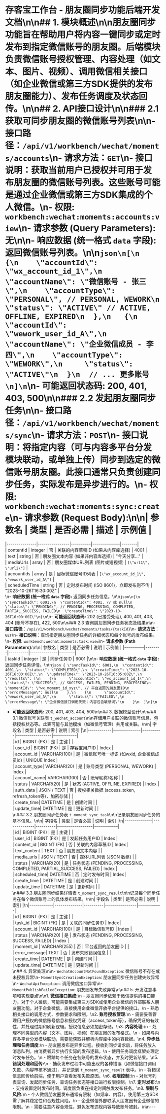 # 存客宝工作台 - 朋友圈同步功能后端开发文档\n\n## 1. 模块概述\n\n朋友圈同步功能旨在帮助用户将内容一键同步或定时发布到指定微信账号的朋友圈。后端模块负责微信账号授权管理、内容处理（如文本、图片、视频）、调用微信相关接口（如企业微信或第三方SDK提供的发布朋友圈能力）、发布任务调度及状态回传。\n\n## 2. API接口设计\n\n### 2.1 获取可同步朋友圈的微信账号列表\n\n- **接口路径**：`/api/v1/workbench/wechat/moments/accounts`\n- **请求方法**：`GET`\n- **接口说明**：获取当前用户已授权并可用于发布朋友圈的微信账号列表。这些账号可能是通过企业微信或第三方SDK集成的个人微信。\n- **权限:** `workbench:wechat:moments:accounts:view`\n- **请求参数 (Query Parameters):** 无\n\n- **响应数据 (统一格式 `data` 字段):** 返回微信账号列表。\n\n```json\n[\n  {\n    \"accountId\": \"wx_account_id_1\",\n    \"accountName\": \"微信账号 - 张三\",\n    \"accountType\": \"PERSONAL\", // PERSONAL, WEWORK\n    \"status\": \"ACTIVE\" // ACTIVE, OFFLINE, EXPIRED\n  },\n   {\n    \"accountId\": \"wework_user_id_A\",\n    \"accountName\": \"企业微信成员 - 李四\",\n    \"accountType\": \"WEWORK\",\n     \"status\": \"ACTIVE\"\n  }\n  // ... 更多账号\n]\n```\n- **可能返回状态码:** 200, 401, 403, 500\n\n### 2.2 发起朋友圈同步任务\n\n- **接口路径**：`/api/v1/workbench/wechat/moments/sync`\n- **请求方法**：`POST`\n- **接口说明**：将指定内容（可与内容多平台分发模块联动，或单独上传）同步到选定的微信账号朋友圈。此接口通常只负责创建同步任务，实际发布是异步进行的。\n- **权限:** `workbench:wechat:moments:sync:create`\n- **请求参数 (Request Body):**\n\n| 参数名        | 类型           | 是否必需 | 描述         | 示例值 |
|---------------|----------------|----------|--------------|--------|\
| contentId     | integer        | 否       | 关联的内容草稿ID (如果从内容库选择) | 4001 |\
| text          | string         | 否       | 朋友圈文本内容 (如果非内容库选择) | \"今天分享...\" |\
| mediaUrls     | array<string>  | 否       | 朋友圈媒体URL列表 (图片或短视频) | `[\"url1\", \"url2\"]` |\
| accountIds    | array<string>  | 是       | 目标微信账号ID列表 | `[\"wx_account_id_1\", \"wework_user_id_A\"]` |\
| scheduledTime | string       | 否       | 定时发布时间 (ISO 8601)，立即发布则不传 | \"2023-10-26T16:30:00Z\" |\
\n- **响应数据 (统一格式 `data` 字段):** 返回同步任务信息。\n\n```json\n{\n  \"syncTaskId\": 6001,\n  \"contentId\": 4001, // 或 null\n  \"status\": \"PENDING\", // PENDING, PROCESSING, COMPLETED, PARTIAL_SUCCESS, FAILED\n  \"createTime\": \"2023-10-26T16:00:00Z\"\n}\n```\n- **可能返回状态码:** 202 (已接受处理), 400, 401, 403, 404 (账号不存在), 422, 500\n\n### 2.3 查询朋友圈同步任务状态及结果\n\n- **接口路径**：`/api/v1/workbench/wechat/moments/tasks/{taskId}`\n- **请求方法**：`GET`\n- **接口说明**：查询指定朋友圈同步任务的详细状态和每个账号的发布结果。\n- **权限:** `workbench:wechat:moments:task:view`\n- **请求参数 (Path Parameters):**\n\n| 参数名   | 类型    | 是否必需 | 说明         | 示例值 |
|----------|--------|----------|--------------|--------|\
| taskId   | integer | 是       | 同步任务ID   | 6001   |\n\n- **响应数据 (统一格式 `data` 字段):** 返回同步任务详情。\n\n```json
{
  \"syncTaskId\": 6001,\n  \"contentId\": 4001,\n  \"status\": \"COMPLETED\",\n  \"createTime\": \"2023-10-26T16:00:00Z\",\n  \"updateTime\": \"2023-10-26T16:05:00Z\",\n  \"results\": [\n    {\n      \"accountId\": \"wx_account_id_1\",\n      \"status\": \"SUCCESS\", // SUCCESS, FAILED, PENDING, PROCESSING\n      \"momentId\": \"wx_moment_id_xyz\", // 平台返回的朋友圈ID\n      \"errorMessage\": null\n    },\n    {\n      \"accountId\": \"wework_user_id_A\",\n      \"status\": \"FAILED\",\n      \"errorMessage\": \"企业微信接口调用失败：内容包含敏感词\"\n    }\n  ]\n}\n```
- **可能返回状态码:** 200, 401, 403, 404, 500\n\n## 3. 数据模型设计\n\n### 3.1 微信账号关联表 `t_wechat_account`\n\n存储用户关联的微信账号信息，包括授权状态等。此表可能与其他模块（如微信号管理）共用或关联。\n\n| 字段名      | 类型         | 是否必需 | 说明             | 索引        |\n|------------|--------------|----------|------------------|------------|\
| id         | BIGINT (PK)  | 是       | 主键             |            |\
| user_id    | BIGINT (FK)  | 是       | 存客宝用户ID     | Index      |\
| account_id | VARCHAR(100) | 是       | 微信账号唯一标识 (如wxid, 企业微信成员id) | UNIQUE Index |\
| account_type| VARCHAR(20)  | 是       | 账号类型 (PERSONAL, WEWORK) | Index |\
| account_name| VARCHAR(100) | 否       | 账号昵称/名称    |            |\
| status     | VARCHAR(20)  | 是       | 状态 (ACTIVE, OFFLINE, EXPIRED) | Index |\
| auth_data  | JSON / TEXT  | 否       | 授权相关数据 (access_token, refresh_token等)，加密存储 |            |\
| create_time| DATETIME     | 是       | 创建时间         |            |\
| update_time| DATETIME     | 是       | 更新时间         |            |\
\n### 3.2 朋友圈同步任务表 `t_moment_sync_task`\n\n记录朋友圈同步任务的基本信息。\n\n| 字段名        | 类型         | 是否必需 | 说明             | 索引        |\n|--------------|--------------|----------|------------------|------------|\
| id           | BIGINT (PK)  | 是       | 主键             |            |\
| user_id      | BIGINT (FK)  | 是       | 发起任务用户ID   | Index      |\
| content_id   | BIGINT (FK)  | 否       | 关联的内容草稿ID | Index      |\
| text_content | TEXT         | 否       | 朋友圈文本内容   |            |\
| media_urls   | JSON / TEXT  | 否       | 媒体URL列表 (JSON 数组) |            |\
| status       | VARCHAR(20)  | 是       | 任务状态 (PENDING, PROCESSING, COMPLETED, PARTIAL_SUCCESS, FAILED) | Index |\
| scheduled_time| DATETIME     | 否       | 定时发布时间     | Index      |\
| create_time  | DATETIME     | 是       | 创建时间         |            |\
| update_time  | DATETIME     | 是       | 更新时间         |            |\
\n### 3.3 朋友圈同步结果详情表 `t_moment_sync_result`\n\n记录每个同步任务在每个微信账号上的具体发布结果。\n\n| 字段名      | 类型         | 是否必需 | 说明           | 索引        |\n|------------|--------------|----------|----------------|------------|\
| id         | BIGINT (PK)  | 是       | 主键           |            |\
| task_id    | BIGINT (FK)  | 是       | 关联的同步任务ID | Index      |\
| account_id | VARCHAR(100) | 是       | 目标微信账号ID | Index      |\
| status     | VARCHAR(20)  | 是       | 发布状态 (PENDING, PROCESSING, SUCCESS, FAILED) | Index |\
| moment_id  | VARCHAR(255) | 否       | 平台返回的朋友圈ID |            |\
| error_message| TEXT         | 否       | 发布失败错误信息 |            |\
| create_time| DATETIME     | 是       | 创建时间       |            |\
| update_time| DATETIME     | 是       | 更新时间       |            |\
\n## 4. 异常处理\n\n- `WechatAccountNotFoundException`: 微信账号不存在或未授权异常\n- `MomentSyncCreationException`: 朋友圈同步任务创建失败异常\n- `WechatApiException`: 调用微信接口异常\n- `MomentPublishFailedException`: 朋友圈发布失败异常\n\n## 5. 开发注意事项和实现要点\n\n1.  **微信接口集成:**\n    - 朋友圈同步依赖于微信提供的接口能力。对于个人微信，可能需要集成第三方SDK或使用企业微信的外部联系人朋友圈功能。对于企业微信，直接使用企业微信开放平台提供的接口。\n    - 熟悉相关接口的调用方式、参数要求和限制。\n2.  **账号授权管理:**\n    - 需要妥善管理用户授权的微信账号信息和授权凭证（access_token等），确保凭证的有效性，并处理过期和刷新逻辑。授权信息必须加密存储。\n3.  **内容处理:**\n    - 处理不同类型的内容（文本、图片、视频）在朋友圈的发布格式。\n    - 如果与内容多平台分发模块联动，需要能获取并解析内容库中的内容数据。\n4.  **异步处理和任务调度:**\n    - 朋友圈发布是异步过程。接收到同步请求后，将任务放入消息队列，由消费者异步执行实际的发布逻辑。\n    - 使用任务调度框架处理定时发布任务。\n    - 跟踪每个任务在各账号的发布状态，并及时更新结果。\n5.  **错误处理和回传:**\n    - 捕获发布过程中可能出现的各种错误（如微信接口调用失败、内容审核不通过），并记录到 `t_moment_sync_result` 表中。\n    - 将错误信息回传给前端，便于用户查看发布失败原因。\n6.  **权限控制:**\n    - 对账号列表查询、发起同步任务、查询任务状态等接口进行权限控制。\n7.  **定时发布:**\n    - 支持设置定时发布时间。调度器负责在指定时间触发发布任务。\n8.  **限制与风险:**\n    - 个人微信朋友圈发布通常有限制（如频率、内容），使用第三方SDK需了解其稳定性和合规性风险。\n    - 企业微信外部联系人朋友圈有企业微信的限制。\n    - 需要注意内容合规性，避免发布违规内容导致账号被封。\n\n--- 